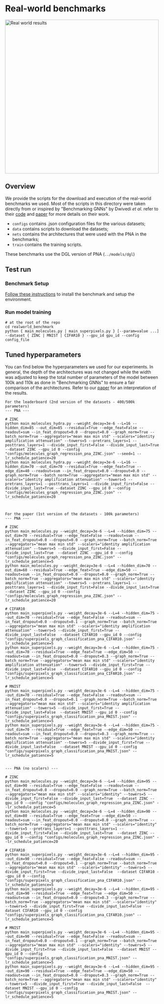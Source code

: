 # Real-world benchmarks

<img src="https://raw.githubusercontent.com/lukecavabarrett/pna/master/multitask_benchmark/images/realworld_results.png" alt="Real world results" width="500"/>

## Overview

We provide the scripts for the download and execution of the real-world benchmarks we used. Most of the scripts in this directory were taken directly from or inspired by "Benchmarking GNNs" by Dwivedi _et al._ refer to their [code](https://github.com/graphdeeplearning/benchmarking-gnns) and [paper](https://arxiv.org/abs/2003.00982) for more details on their work.

- `configs` contains .json configuration files for the various datasets;
- `data` contains scripts to download the datasets;
- `nets` contains the architectures that were used with the PNA in the benchmarks;
- `train` contains the training scripts.
  
These benchmarks use the DGL version of PNA (`../models/dgl`)

## Test run

### Benchmark Setup

[Follow these instructions](./docs/setup.md) to install the benchmark and setup the environment.

### Run model training
```
# at the root of the repo
cd realworld_benchmark
python { main_molecules.py | main_superpixels.py } [--param=value ...] --dataset { ZINC | MNIST | CIFAR10 } --gpu_id gpu_id --config config_file
```


## Tuned hyperparameters

You can find below the hyperparameters we used for our experiments. In general, the depth of the architectures was not changed while the width was adjusted to keep the total number of parameters of the model between 100k and 110k as done in "Benchmarking GNNs" to ensure a fair comparison of the architectures. Refer to our [paper](https://arxiv.org/abs/2004.05718) for an interpretation of the results.

```
For the leaderboard (2nd version of the datasets - 400/500k parameters)
--- PNA ---

# ZINC
python main_molecules_hydra.py --weight_decay=3e-6 --L=16 --hidden_dim=85 --out_dim=85 --residual=True --edge_feat=False --readout=sum --in_feat_dropout=0.0 --dropout=0.0 --graph_norm=True --batch_norm=True --aggregators="mean max min std" --scalers="identity amplification attenuation" --towers=5 --pretrans_layers=1 --posttrans_layers=1 --divide_input_first=False --divide_input_last=True --dataset ZINC --gpu_id 0 --config "configs/molecules_graph_regression_pna_ZINC.json" --seed=1 --lr_schedule_patience=20
python main_molecules_hydra.py --weight_decay=3e-6 --L=16 --hidden_dim=70 --out_dim=70 --residual=True --edge_feat=True --edge_dim=40 --readout=sum --in_feat_dropout=0.0 --dropout=0.0 --graph_norm=True --batch_norm=True --aggregators="mean max min std" --scalers="identity amplification attenuation" --towers=5 --pretrans_layers=1 --posttrans_layers=1 --divide_input_first=False --divide_input_last=True --dataset ZINC --gpu_id 0 --config "configs/molecules_graph_regression_pna_ZINC.json" --lr_schedule_patience=20



For the paper (1st version of the datasets - 100k parameters)
--- PNA ---

# ZINC
python main_molecules.py --weight_decay=3e-6 --L=4 --hidden_dim=75 --out_dim=70 --residual=True --edge_feat=False --readout=sum --in_feat_dropout=0.0 --dropout=0.0 --graph_norm=True --batch_norm=True --aggregators="mean max min std" --scalers="identity amplification attenuation" --towers=5 --divide_input_first=False --divide_input_last=True  --dataset ZINC --gpu_id 0 --config "configs/molecules_graph_regression_pna_ZINC.json" --lr_schedule_patience=5
python main_molecules.py --weight_decay=3e-6 --L=4 --hidden_dim=70 --out_dim=60 --residual=True --edge_feat=True --edge_dim=50 --readout=sum --in_feat_dropout=0.0 --dropout=0.0 --graph_norm=True --batch_norm=True --aggregators="mean max min std" --scalers="identity amplification attenuation" --towers=5 --pretrans_layers=1 --posttrans_layers=1 --divide_input_first=False --divide_input_last=True  --dataset ZINC --gpu_id 0 --config "configs/molecules_graph_regression_pna_ZINC.json" --lr_schedule_patience=20

# CIFAR10
python main_superpixels.py --weight_decay=3e-6 --L=4 --hidden_dim=75 --out_dim=70 --residual=True --edge_feat=False --readout=sum --in_feat_dropout=0.0 --dropout=0.1 --graph_norm=True --batch_norm=True --aggregators="mean max min std" --scalers="identity amplification attenuation" --towers=5 --divide_input_first=True --divide_input_last=False  --dataset CIFAR10 --gpu_id 0 --config "configs/superpixels_graph_classification_pna_CIFAR10.json" --lr_schedule_patience=5
python main_superpixels.py --weight_decay=3e-6 --L=4 --hidden_dim=75 --out_dim=70 --residual=True --edge_feat=True --edge_dim=50 --readout=sum --in_feat_dropout=0.0 --dropout=0.3 --graph_norm=True --batch_norm=True --aggregators="mean max min std" --scalers="identity amplification attenuation" --towers=5 --divide_input_first=True --divide_input_last=False  --dataset CIFAR10 --gpu_id 0 --config "configs/superpixels_graph_classification_pna_CIFAR10.json" --lr_schedule_patience=5

# MNIST
python main_superpixels.py --weight_decay=3e-6 --L=4 --hidden_dim=75 --out_dim=70 --residual=True --edge_feat=False --readout=sum --in_feat_dropout=0.0 --dropout=0.1 --graph_norm=True --batch_norm=True --aggregators="mean max min std" --scalers="identity amplification attenuation" --towers=5 --divide_input_first=True --divide_input_last=False  --dataset MNIST --gpu_id 0 --config "configs/superpixels_graph_classification_pna_MNIST.json" --lr_schedule_patience=5
python main_superpixels.py --weight_decay=3e-6 --L=4 --hidden_dim=75 --out_dim=70 --residual=True --edge_feat=True --edge_dim=50 --readout=sum --in_feat_dropout=0.0 --dropout=0.3 --graph_norm=True --batch_norm=True --aggregators="mean max min std" --scalers="identity amplification attenuation" --towers=5 --divide_input_first=True --divide_input_last=False  --dataset MNIST --gpu_id 0 --config "configs/superpixels_graph_classification_pna_MNIST.json" --lr_schedule_patience=5


--- PNA (no scalers) ---

# ZINC
python main_molecules.py --weight_decay=3e-6 --L=4 --hidden_dim=95 --out_dim=90 --residual=True --edge_feat=False --readout=sum --in_feat_dropout=0.0 --dropout=0.0 --graph_norm=True --batch_norm=True --aggregators="mean max min std" --scalers="identity" --towers=5 --divide_input_first=False --divide_input_last=True  --dataset ZINC --gpu_id 0 --config "configs/molecules_graph_regression_pna_ZINC.json" --lr_schedule_patience=5
python main_molecules.py --weight_decay=3e-6 --L=4 --hidden_dim=90 --out_dim=80 --residual=True --edge_feat=True --edge_dim=50 --readout=sum --in_feat_dropout=0.0 --dropout=0.0 --graph_norm=True --batch_norm=True --aggregators="mean max min std" --scalers="identity" --towers=5 --pretrans_layers=1 --posttrans_layers=1 --divide_input_first=False --divide_input_last=True  --dataset ZINC --gpu_id 0 --config "configs/molecules_graph_regression_pna_ZINC.json" --lr_schedule_patience=20

# CIFAR10
python main_superpixels.py --weight_decay=3e-6 --L=4 --hidden_dim=95 --out_dim=90 --residual=True --edge_feat=False --readout=sum --in_feat_dropout=0.0 --dropout=0.1 --graph_norm=True --batch_norm=True --aggregators="mean max min std" --scalers="identity" --towers=5 --divide_input_first=True --divide_input_last=False  --dataset CIFAR10 --gpu_id 0 --config "configs/superpixels_graph_classification_pna_CIFAR10.json" --lr_schedule_patience=5
python main_superpixels.py --weight_decay=3e-6 --L=4 --hidden_dim=95 --out_dim=90 --residual=True --edge_feat=True --edge_dim=50 --readout=sum --in_feat_dropout=0.0 --dropout=0.3 --graph_norm=True --batch_norm=True --aggregators="mean max min std" --scalers="identity" --towers=5 --divide_input_first=True --divide_input_last=False  --dataset CIFAR10 --gpu_id 0 --config "configs/superpixels_graph_classification_pna_CIFAR10.json" --lr_schedule_patience=5

# MNIST
python main_superpixels.py --weight_decay=3e-6 --L=4 --hidden_dim=95 --out_dim=90 --residual=True --edge_feat=False --readout=sum --in_feat_dropout=0.0 --dropout=0.1 --graph_norm=True --batch_norm=True --aggregators="mean max min std" --scalers="identity" --towers=5 --divide_input_first=True --divide_input_last=False  --dataset MNIST --gpu_id 0 --config "configs/superpixels_graph_classification_pna_MNIST.json" --lr_schedule_patience=5
python main_superpixels.py --weight_decay=3e-6 --L=4 --hidden_dim=95 --out_dim=90 --residual=True --edge_feat=True --edge_dim=50 --readout=sum --in_feat_dropout=0.0 --dropout=0.3 --graph_norm=True --batch_norm=True --aggregators="mean max min std" --scalers="identity" --towers=5 --divide_input_first=True --divide_input_last=False  --dataset MNIST --gpu_id 0 --config "configs/superpixels_graph_classification_pna_MNIST.json" --lr_schedule_patience=5

```
